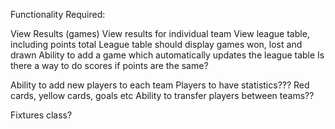 Functionality Required:

View Results (games)
View results for individual team
View league table, including points total
League table should display games won, lost and drawn
Ability to add a game which automatically updates the league table
Is there a way to do scores if points are the same?

Ability to add new players to each team
Players to have statistics??? Red cards, yellow cards, goals etc
Ability to transfer players between teams??

Fixtures class?
